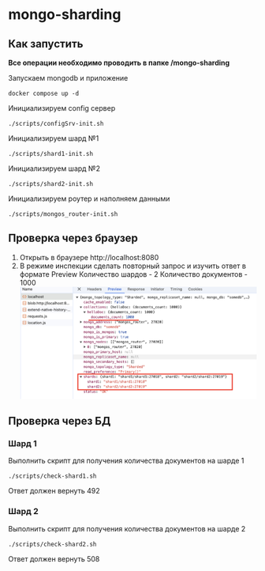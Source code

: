 # mongo-sharding

## Как запустить
**Все операции необходимо проводить в папке /mongo-sharding**

Запускаем mongodb и приложение

```shell
docker compose up -d
```

Инициализируем config сервер

```shell
./scripts/configSrv-init.sh
```

Инициализируем шард №1

```shell
./scripts/shard1-init.sh
```
Инициализируем шард №2

```shell
./scripts/shard2-init.sh
```
Инициализируем роутер и наполняем данными

```shell
./scripts/mongos_router-init.sh
```

## Проверка через браузер

1. Открыть в браузере http://localhost:8080
2. В режиме инспекции сделать повторный запрос и изучить ответ в формате Preview
Количество шардов - 2
Количество документов - 1000
![alt text](response-check.png)

## Проверка через БД

### Шард 1
Выполнить скрипт для получения количества документов на шарде 1
```shell
./scripts/check-shard1.sh
```
Ответ должен вернуть 492

### Шард 2
Выполнить скрипт для получения количества документов на шарде 2
```shell
./scripts/check-shard2.sh
```
Ответ должен вернуть 508
